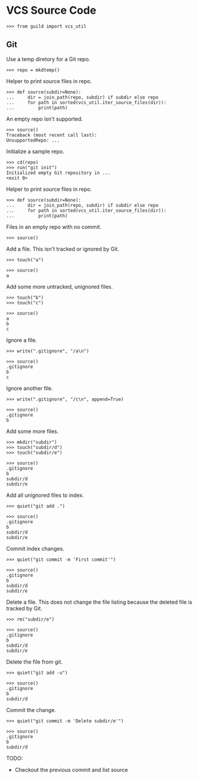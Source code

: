 # VCS Source Code

    >>> from guild import vcs_util

## Git

Use a temp diretory for a Git repo.

    >>> repo = mkdtemp()

Helper to print source files in repo.

    >>> def source(subdir=None):
    ...     dir = join_path(repo, subdir) if subdir else repo
    ...     for path in sorted(vcs_util.iter_source_files(dir)):
    ...         print(path)

An empty repo isn't supported.

    >>> source()
    Traceback (most recent call last):
    UnsupportedRepo: ...

Initialize a sample repo.

    >>> cd(repo)
    >>> run("git init")
    Initialized empty Git repository in ...
    <exit 0>

Helper to print source files in repo.

    >>> def source(subdir=None):
    ...     dir = join_path(repo, subdir) if subdir else repo
    ...     for path in sorted(vcs_util.iter_source_files(dir)):
    ...         print(path)


Files in an empty repo with no commit.

    >>> source()

Add a file. This isn't tracked or ignored by Git.

    >>> touch("a")

    >>> source()
    a

Add some more untracked, unignored files.

    >>> touch("b")
    >>> touch("c")

    >>> source()
    a
    b
    c

Ignore a file.

    >>> write(".gitignore", "/a\n")

    >>> source()
    .gitignore
    b
    c

Ignore another file.

    >>> write(".gitignore", "/c\n", append=True)

    >>> source()
    .gitignore
    b

Add some more files.

    >>> mkdir("subdir")
    >>> touch("subdir/d")
    >>> touch("subdir/e")

    >>> source()
    .gitignore
    b
    subdir/d
    subdir/e

Add all unignored files to index.

    >>> quiet("git add .")

    >>> source()
    .gitignore
    b
    subdir/d
    subdir/e

Commit index changes.

    >>> quiet("git commit -m 'First commit'")

    >>> source()
    .gitignore
    b
    subdir/d
    subdir/e

Delete a file. This does not change the file listing because the
deleted file is tracked by Git.

    >>> rm("subdir/e")

    >>> source()
    .gitignore
    b
    subdir/d
    subdir/e

Delete the file from git.

    >>> quiet("git add -u")

    >>> source()
    .gitignore
    b
    subdir/d

Commit the change.

    >>> quiet("git commit -m 'Delete subdir/e'")

    >>> source()
    .gitignore
    b
    subdir/d

TODO:

- Checkout the previous commit and list source
